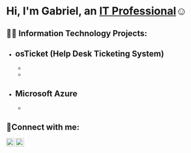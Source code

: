 <h1>Hi, I'm Gabriel, an <a href="https://www.linkedin.com/in/gabrielgomez-/">IT Professional</a>☺</h1>

<h2>👨‍💻 Information Technology Projects:</h2>

- <b>osTicket (Help Desk Ticketing System)</b>
  - 
  - 
  - 
- <b>Microsoft Azure</b>
  - 
  - 

<h2>🤳Connect with me:</h2>

[<img align="left" alt="Gabriel | LinkedIn" width="22px" src="https://upload.wikimedia.org/wikipedia/commons/thumb/8/81/LinkedIn_icon.svg/2048px-LinkedIn_icon.svg.png" />][linkedin]
[<img align="left" alt="Gabriel | Instagram" width="22px" src="https://upload.wikimedia.org/wikipedia/commons/thumb/e/e7/Instagram_logo_2016.svg/2048px-Instagram_logo_2016.svg.png" />][instagram]

[instagram]: https://www.instagram.com/oddk
[linkedin]: https://linkedin.com/in/gabrielgomez-
